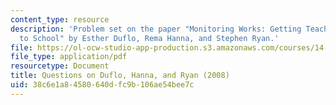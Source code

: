 ```yaml
---
content_type: resource
description: 'Problem set on the paper "Monitoring Works: Getting Teachers to Come
  to School" by Esther Duflo, Rema Hanna, and Stephen Ryan.'
file: https://ol-ocw-studio-app-production.s3.amazonaws.com/courses/14-771-development-economics-microeconomic-issues-and-policy-models-fall-2008/38c6e1a84580640dfc9b106ae54bee7c_assn3.pdf
file_type: application/pdf
resourcetype: Document
title: Questions on Duflo, Hanna, and Ryan (2008)
uid: 38c6e1a8-4580-640d-fc9b-106ae54bee7c
---
```

